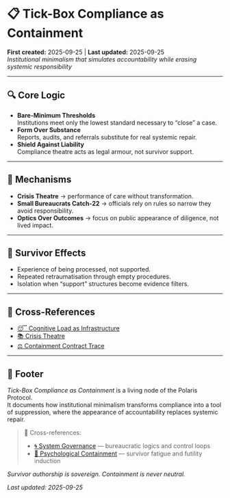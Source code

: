 # 📋 Tick-Box Compliance as Containment  
**First created:** 2025-09-25 | **Last updated:** 2025-09-25  
*Institutional minimalism that simulates accountability while erasing systemic responsibility*  

---

## 🔍 Core Logic  

- **Bare-Minimum Thresholds**  
  Institutions meet only the lowest standard necessary to “close” a case.  
- **Form Over Substance**  
  Reports, audits, and referrals substitute for real systemic repair.  
- **Shield Against Liability**  
  Compliance theatre acts as legal armour, not survivor support.  

---

## 🧩 Mechanisms  

- **Crisis Theatre** → performance of care without transformation.  
- **Small Bureaucrats Catch-22** → officials rely on rules so narrow they avoid responsibility.  
- **Optics Over Outcomes** → focus on public appearance of diligence, not lived impact.  

---

## 📡 Survivor Effects  

- Experience of being processed, not supported.  
- Repeated retraumatisation through empty procedures.  
- Isolation when “support” structures become evidence filters.  

---

## 🔗 Cross-References  

- [😴 Cognitive Load as Infrastructure](../🧠_Psychological_Containment/😴_cognitive_load_as_infrastructure.md)  
- [📚 Crisis Theatre](../🌀_System_Governance/📚_crisis_theatre.md)  
- [⚖️ Containment Contract Trace](../🌀_System_Governance/⚖️_containment_contract_trace.md)  

---

## 🏮 Footer  

*Tick-Box Compliance as Containment* is a living node of the Polaris Protocol.  
It documents how institutional minimalism transforms compliance into a tool of suppression, where the appearance of accountability replaces systemic repair.  

> 📡 Cross-references:  
> - [🌀 System Governance](../🌀_System_Governance/) — bureaucratic logics and control loops  
> - [🧠 Psychological Containment](../🧠_Psychological_Containment/) — survivor fatigue and futility induction  

*Survivor authorship is sovereign. Containment is never neutral.*  

_Last updated: 2025-09-25_
